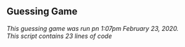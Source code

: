 
## Guessing Game

*This guessing game was run pn 1:07pm February 23, 2020.* </br>
*This script contains 23 lines of code*
